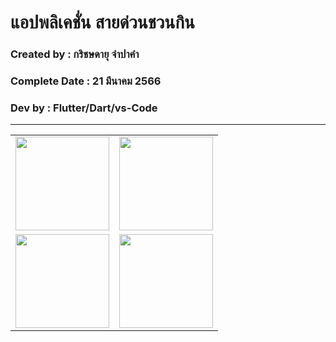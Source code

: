 # แอปพลิเคชั่น สายด่วนชวนกิน

### Created by : กริชษดายุ จำปาคำ 

### Complete Date : 21 มีนาคม 2566

### Dev by : Flutter/Dart/vs-Code

***


<table>
    <tr>
        <td>
            <img src="https://user-images.githubusercontent.com/124560979/226535953-a0184a37-4bf6-4379-aedb-c9dd501e0318.png" width="150">
         </td>
         <td>
            <img src="https://user-images.githubusercontent.com/124560979/226536003-bfea0d3d-d50e-45fe-af18-15ef0a7aef35.png" width="150">
         </td>
  </tr>
   <tr>
      <td>
          <img src="https://user-images.githubusercontent.com/124560979/226535953-a0184a37-4bf6-4379-aedb-c9dd501e0318.png" width="150">
      </td>
      <td>
          <img src="https://user-images.githubusercontent.com/124560979/226536003-bfea0d3d-d50e-45fe-af18-15ef0a7aef35.png" width="150">
      </td>
      </tr>
  </table>


